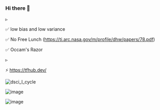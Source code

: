 ### Hi there 👋


▹


✅ low bias and low variance

✅ No Free Lunch (https://ti.arc.nasa.gov/m/profile/dhw/papers/78.pdf)

✅ Occam's Razor



▹


⚡ https://tfhub.dev/ 






<!--
**erdincsaglamli/erdincsaglamli** is a ✨ _special_ ✨ repository because its `README.md` (this file) appears on your GitHub profile.

Here are some ideas to get you started:

- 🔭 I’m currently working on ...
- 🌱 I’m currently learning ...
- 👯 I’m looking to collaborate on ...
- 🤔 I’m looking for help with ...
- 💬 Ask me about ...
- 📫 How to reach me: ...
- 😄 Pronouns: ...
- ⚡ https://tfhub.dev/
-->


![dsci_l_cycle](https://user-images.githubusercontent.com/105038798/167405266-d48c816f-719c-4199-87e9-dfe3fd00f98d.png)



![image](https://user-images.githubusercontent.com/105038798/168433589-4f1e4672-c182-442c-b5e2-361918b5e3cd.png)


![image](https://user-images.githubusercontent.com/105038798/168434302-89ccc92a-cb6b-4219-baf9-14c35b932634.png)
